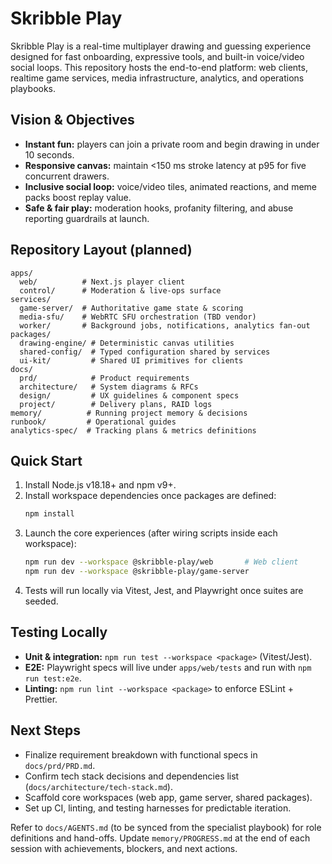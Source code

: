 # Skribble Play

Skribble Play is a real-time multiplayer drawing and guessing experience designed for fast onboarding, expressive tools, and built-in voice/video social loops. This repository hosts the end-to-end platform: web clients, realtime game services, media infrastructure, analytics, and operations playbooks.

## Vision & Objectives
- **Instant fun:** players can join a private room and begin drawing in under 10 seconds.
- **Responsive canvas:** maintain \<150 ms stroke latency at p95 for five concurrent drawers.
- **Inclusive social loop:** voice/video tiles, animated reactions, and meme packs boost replay value.
- **Safe & fair play:** moderation hooks, profanity filtering, and abuse reporting guardrails at launch.

## Repository Layout (planned)
```
apps/
  web/          # Next.js player client
  control/      # Moderation & live-ops surface
services/
  game-server/  # Authoritative game state & scoring
  media-sfu/    # WebRTC SFU orchestration (TBD vendor)
  worker/       # Background jobs, notifications, analytics fan-out
packages/
  drawing-engine/ # Deterministic canvas utilities
  shared-config/  # Typed configuration shared by services
  ui-kit/         # Shared UI primitives for clients
docs/
  prd/            # Product requirements
  architecture/   # System diagrams & RFCs
  design/         # UX guidelines & component specs
  project/        # Delivery plans, RAID logs
memory/          # Running project memory & decisions
runbook/         # Operational guides
analytics-spec/  # Tracking plans & metrics definitions
```

## Quick Start
1. Install Node.js v18.18+ and npm v9+.
2. Install workspace dependencies once packages are defined:
   ```bash
   npm install
   ```
3. Launch the core experiences (after wiring scripts inside each workspace):
   ```bash
   npm run dev --workspace @skribble-play/web       # Web client
   npm run dev --workspace @skribble-play/game-server
   ```
4. Tests will run locally via Vitest, Jest, and Playwright once suites are seeded.

## Testing Locally
- **Unit & integration:** `npm run test --workspace <package>` (Vitest/Jest).
- **E2E:** Playwright specs will live under `apps/web/tests` and run with `npm run test:e2e`.
- **Linting:** `npm run lint --workspace <package>` to enforce ESLint + Prettier.

## Next Steps
- Finalize requirement breakdown with functional specs in `docs/prd/PRD.md`.
- Confirm tech stack decisions and dependencies list (`docs/architecture/tech-stack.md`).
- Scaffold core workspaces (web app, game server, shared packages).
- Set up CI, linting, and testing harnesses for predictable iteration.

Refer to `docs/AGENTS.md` (to be synced from the specialist playbook) for role definitions and hand-offs. Update `memory/PROGRESS.md` at the end of each session with achievements, blockers, and next actions.
